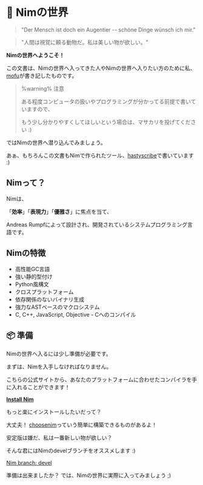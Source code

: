# 👑 Nimの世界

> "Der Mensch ist doch ein Augentier -- schöne Dinge wünsch ich mir."

> "人間は視覚に頼る動物だ。私は美しい物が欲しい。"

**Nimの世界へようこそ！**

この文書は、Nimの世界へ入ってきた人やNimの世界へ入りたい方のために私、[mofu](https://twitter.com/mfqn)が書き記したものです。

> %warning%
> 注意
> 
> ある程度コンピュータの扱いやプログラミングが分かってる前提で書いていますので、
>
> もう少し分かりやすくしてほしいという場合は、マサカリを投げてください :)

ではNimの世界へ潜り込んでみましょう。

あぁ、もちろんこの文書もNimで作られたツール、[hastyscribe](https://github.com/h3rald/hastyscribe)で書いています :)

## Nimって？

Nimは、

「**効率**」「**表現力**」「**優雅さ**」に焦点を当て、

Andreas Rumpfによって設計され、開発されているシステムプログラミング言語です。

## Nimの特徴

- 高性能GC言語
- 強い静的型付け
- Python風構文
- クロスプラットフォーム
- 依存関係のないバイナリ生成
- 強力なASTベースのマクロシステム
- C, C++, JavaScript, Objective - Cへのコンパイル

## 📦 準備

Nimの世界へ入るには少し準備が必要です。

まずは、Nimを入手しなければなりません。

こちらの公式サイトから、あなたのプラットフォームに合わせたコンパイラを手に入れることができます！

[**Install Nim**](https://nim-lang.org/install.html)

もっと楽にインストールしたいだって？

大丈夫！ [choosenim](https://github.com/dom96/choosenim)っていう簡単に構築できるものがあるよ！

安定版は嫌だ、私は一番新しい物が欲しい？

そんな君にはNimのdevelブランチをオススメします :)

[Nim branch: devel](https://github.com/nim-lang/Nim/tree/devel)

準備は出来ましたか？ では、Nimの世界に実際に入ってみましょう ;)